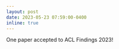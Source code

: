 ```yaml
---
layout: post
date: 2023-05-23 07:59:00-0400
inline: true
---
```


One paper accepted to ACL Findings 2023!
